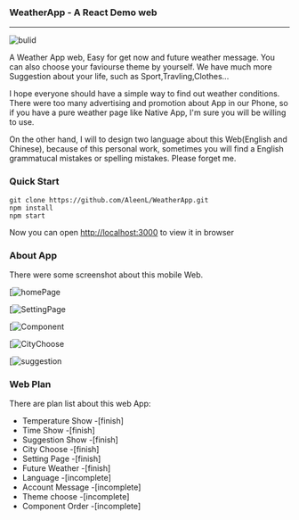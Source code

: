 ### WeatherApp - A React Demo web

------------

![bulid](http://upload-images.jianshu.io/upload_images/3257837-18b619d57467a2dc.png?imageMogr2/auto-orient/strip%7CimageView2/2/w/1240)

A Weather App web, Easy for get now and future weather message. You can also choose your faviourse theme by yourself. We have much more Suggestion about your life, such as Sport,Travling,Clothes... 

I hope everyone should have a simple way to find out weather conditions. There were too many advertising and promotion about App in our Phone, so if you have a pure weather page like Native App, I'm sure you will be willing to use.

On the other hand, I will to design two language about this Web(English and Chinese), because of this personal work, sometimes you will find a English grammatucal mistakes or spelling mistakes. Please forget me.

### Quick Start

```
git clone https://github.com/AleenL/WeatherApp.git
npm install
npm start
```
Now you can open [http://localhost:3000](http://localhost:3000) to view it in browser

### About App

There were some screenshot about this mobile Web.

[![homePage](https://upload-images.jianshu.io/upload_images/3257837-9fa337fe006bbe31.png?imageMogr2/auto-orient/strip%7CimageView2/2/w/1240)

[![SettingPage](https://upload-images.jianshu.io/upload_images/3257837-a36dbb39da2ab05e.png?imageMogr2/auto-orient/strip%7CimageView2/2/w/1240)

[![Component](https://upload-images.jianshu.io/upload_images/3257837-7afcea5474777405.png?imageMogr2/auto-orient/strip%7CimageView2/2/w/1240)

[![CityChoose](https://upload-images.jianshu.io/upload_images/3257837-08b4548c0836abda.png?imageMogr2/auto-orient/strip%7CimageView2/2/w/1240)

[![suggestion](https://upload-images.jianshu.io/upload_images/3257837-8510417d3ee61989.png?imageMogr2/auto-orient/strip%7CimageView2/2/w/1240)

### Web Plan
There are plan list about this web App:
 * Temperature Show -[finish]
 * Time Show -[finish]
 * Suggestion Show -[finish]
 * City Choose -[finish]
 * Setting Page -[finish]
 * Future Weather -[finish]
 * Language -[incomplete]
 * Account Message -[incomplete]
 * Theme choose -[incomplete]
 * Component Order -[incomplete]